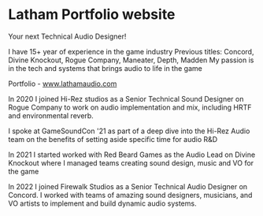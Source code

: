 # Latham Portfolio website

Your next Technical Audio Designer!

I have 15+ year of experience in the game industry
Previous titles: Concord, Divine Knockout, Rogue Company, Maneater, Depth, Madden
My passion is in the tech and systems that brings audio to life in the game

Portfolio - www.lathamaudio.com

In 2020 I joined Hi-Rez studios as a Senior Technical Sound Designer on Rogue Company to work on audio implementation and mix, including HRTF and environmental reverb.

I spoke at GameSoundCon '21 as part of a deep dive into the Hi-Rez Audio team on the benefits of setting aside specific time for audio R&D

In 2021 I started worked with Red Beard Games as the Audio Lead on Divine Knockout where I managed teams creating sound design, music and VO for the game

In 2022 I joined Firewalk Studios as a Senior Technical Audio Designer on Concord. I worked with teams of amazing sound designers, musicians, and VO artists to implement and build dynamic audio systems.

